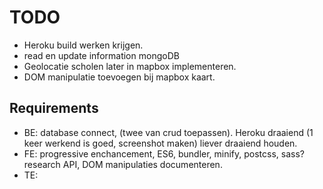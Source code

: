 # TODO

- Heroku build werken krijgen.
- read en update information mongoDB
- Geolocatie scholen later in mapbox implementeren.
- DOM manipulatie toevoegen bij mapbox kaart.

## Requirements

- BE: database connect, (twee van crud toepassen). Heroku draaiend (1 keer werkend is goed, screenshot maken) liever draaiend houden.
- FE: progressive enchancement, ES6, bundler, minify, postcss, sass? research API, DOM manipulaties documenteren.
- TE:

